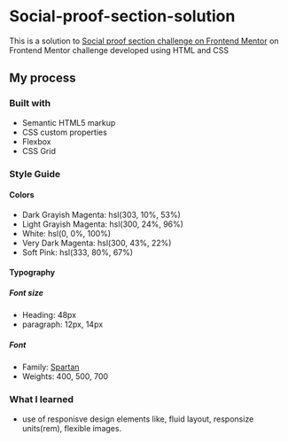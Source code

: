 # Social-proof-section-solution
This is a solution to [Social proof section challenge on Frontend Mentor](https://www.frontendmentor.io/challenges/social-proof-section-6e0qTv_bA) on Frontend Mentor challenge developed using HTML and CSS

## My process

### Built with

- Semantic HTML5 markup
- CSS custom properties
- Flexbox
- CSS Grid

### Style Guide

#### Colors

- Dark Grayish Magenta: hsl(303, 10%, 53%)
- Light Grayish Magenta: hsl(300, 24%, 96%)
- White: hsl(0, 0%, 100%)
- Very Dark Magenta: hsl(300, 43%, 22%)
- Soft Pink: hsl(333, 80%, 67%)

#### Typography

##### Font size

- Heading: 48px
- paragraph: 12px, 14px

##### Font

- Family: [Spartan](https://fonts.google.com/specimen/Spartan)
- Weights: 400, 500, 700

### What I learned

- use of responisve design elements like, fluid layout, responsize units(rem), flexible images.

